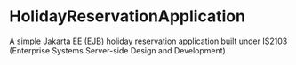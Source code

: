 # HolidayReservationApplication
A simple Jakarta EE (EJB) holiday reservation application built under IS2103 (Enterprise Systems Server-side Design and Development)
